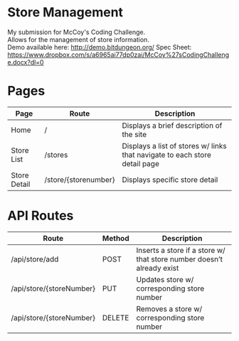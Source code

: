 # Store Management
My submission for McCoy's Coding Challenge.<br />
Allows for the management of store information.<br />
Demo available here: http://demo.bitdungeon.org/
Spec Sheet: https://www.dropbox.com/s/a6965ai77dp0zai/McCoy%27sCodingChallenge.docx?dl=0

# Pages
| Page         | Route                | Description                                                                |
|--------------|----------------------|----------------------------------------------------------------------------|
| Home         | /                    | Displays a brief description of the site                                   |
| Store List   | /stores              | Displays a list of stores w/ links that navigate to each store detail page |
| Store Detail | /store/{storenumber} | Displays specific store detail                                             |

# API Routes
| Route                    | Method | Description                                                           |
|--------------------------|--------|-----------------------------------------------------------------------|
| /api/store/add           | POST   | Inserts a store if a store w/ that store number doesn’t already exist |
| /api/store/{storeNumber} | PUT    | Updates store w/ corresponding store number                           |
| /api/store/{storeNumber} | DELETE | Removes a store w/ corresponding store number                         |
